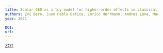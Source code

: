 ```yaml
---
title: Scalar QED as a toy model for higher-order effects in classical gravitational scattering
authors: Zvi Bern, Juan Pablo Gatica, Enrico Herrmann, Andres Luna, Mao Zeng
year: 2021

DOI: 
url: 
---
```

[ZOT](zotero://select/items/@bernScalarQEDToy2021)
